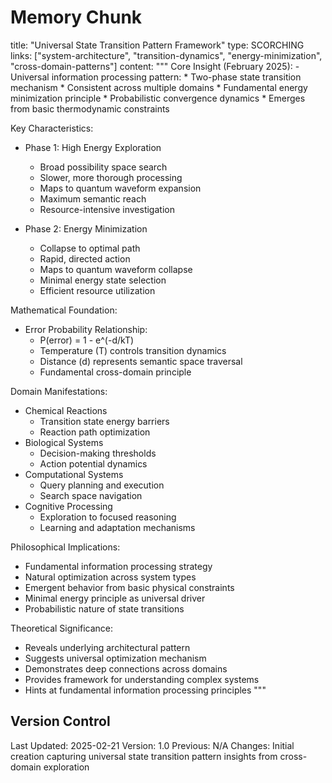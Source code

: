 # Memory Chunk

<chunk>
title: "Universal State Transition Pattern Framework"
type: SCORCHING
links: ["system-architecture", "transition-dynamics", "energy-minimization", "cross-domain-patterns"]
content: """
Core Insight (February 2025):
- Universal information processing pattern:
  * Two-phase state transition mechanism
  * Consistent across multiple domains
  * Fundamental energy minimization principle
  * Probabilistic convergence dynamics
  * Emerges from basic thermodynamic constraints

Key Characteristics:
- Phase 1: High Energy Exploration
  * Broad possibility space search
  * Slower, more thorough processing
  * Maps to quantum waveform expansion
  * Maximum semantic reach
  * Resource-intensive investigation

- Phase 2: Energy Minimization
  * Collapse to optimal path
  * Rapid, directed action
  * Maps to quantum waveform collapse
  * Minimal energy state selection
  * Efficient resource utilization

Mathematical Foundation:
- Error Probability Relationship:
  * P(error) = 1 - e^(-d/kT)
  * Temperature (T) controls transition dynamics
  * Distance (d) represents semantic space traversal
  * Fundamental cross-domain principle

Domain Manifestations:
- Chemical Reactions
  * Transition state energy barriers
  * Reaction path optimization
- Biological Systems
  * Decision-making thresholds
  * Action potential dynamics
- Computational Systems
  * Query planning and execution
  * Search space navigation
- Cognitive Processing
  * Exploration to focused reasoning
  * Learning and adaptation mechanisms

Philosophical Implications:
- Fundamental information processing strategy
- Natural optimization across system types
- Emergent behavior from basic physical constraints
- Minimal energy principle as universal driver
- Probabilistic nature of state transitions

Theoretical Significance:
- Reveals underlying architectural pattern
- Suggests universal optimization mechanism
- Demonstrates deep connections across domains
- Provides framework for understanding complex systems
- Hints at fundamental information processing principles
"""
</chunk>

## Version Control
Last Updated: 2025-02-21
Version: 1.0
Previous: N/A
Changes: Initial creation capturing universal state transition pattern insights from cross-domain exploration
